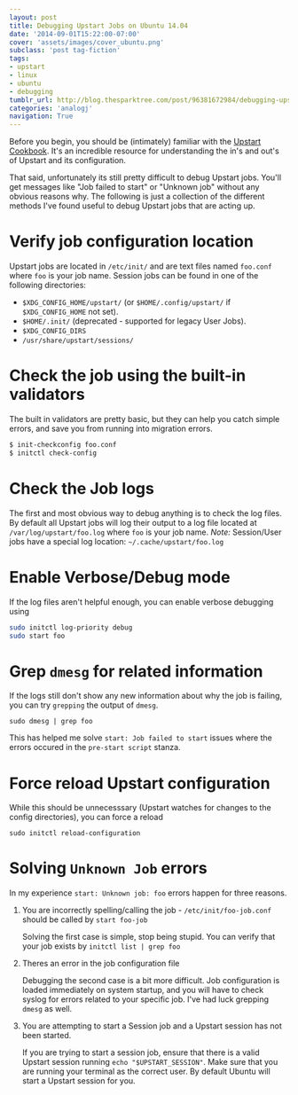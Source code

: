 ```yaml
---
layout: post
title: Debugging Upstart Jobs on Ubuntu 14.04
date: '2014-09-01T15:22:00-07:00'
cover: 'assets/images/cover_ubuntu.png'
subclass: 'post tag-fiction'
tags:
- upstart
- linux
- ubuntu
- debugging
tumblr_url: http://blog.thesparktree.com/post/96381672984/debugging-upstart-jobs-on-ubuntu-1404
categories: 'analogj'
navigation: True
---
```


Before you begin, you should be (intimately) familiar with the [Upstart Cookbook](http://upstart.ubuntu.com/cookbook/). It's an incredible resource for understanding the in's and out's of Upstart and its configuration.

That said, unfortunately its still pretty difficult to debug Upstart jobs. You'll get messages like "Job failed to start" or "Unknown job"  without any obvious reasons why. The following is just a collection of the different methods I've found useful to debug Upstart jobs that are acting up.

# Verify job configuration location

Upstart jobs are located in `/etc/init/` and are text files named `foo.conf` where `foo` is your job name.
Session jobs can be found in one of the following directories:

- `$XDG_CONFIG_HOME/upstart/` (or `$HOME/.config/upstart/` if `$XDG_CONFIG_HOME` not set).
- `$HOME/.init/` (deprecated - supported for legacy User Jobs).
- `$XDG_CONFIG_DIRS`
- `/usr/share/upstart/sessions/`

# Check the job using the built-in validators

The built in validators are pretty basic, but they can help you catch simple errors, and save you from running into migration errors.

```bash
$ init-checkconfig foo.conf
$ initctl check-config
```

# Check the Job logs

The first and most obvious way to debug anything is to check the log files.
By default all Upstart jobs will log their output to a log file located at `/var/log/upstart/foo.log` where `foo` is your job name.
_Note:_ Session/User jobs have a special log location: `~/.cache/upstart/foo.log`

# Enable Verbose/Debug mode

If the log files aren't helpful enough, you can enable verbose debugging using

```bash
sudo initctl log-priority debug
sudo start foo
```

# Grep `dmesg` for related information
If the logs still don't show any new information about why the job is failing, you can try `grepping` the output of `dmesg`.

    sudo dmesg | grep foo

This has helped me solve `start: Job failed to start` issues where the errors occured in the `pre-start script` stanza.

# Force reload Upstart configuration

While this should be unnecesssary (Upstart watches for changes to the config directories), you can force a reload

	sudo initctl reload-configuration

# Solving `Unknown Job` errors

In my experience `start: Unknown job: foo` errors happen for three reasons.

1. You are incorrectly spelling/calling the job  - `/etc/init/foo-job.conf` should be called by `start foo-job`

    Solving the first case is simple, stop being stupid. You can verify that your job exists by `initctl list | grep foo`

2. Theres an error in the job configuration file

    Debugging the second case is a bit more difficult. Job configuration is loaded immediately on system startup, and you will have to check syslog for errors related to your specific job. I've had luck grepping `dmesg` as well.

3. You are attempting to start a Session job and a Upstart session has not been started.

    If you are trying to start a session job, ensure that there is a valid Upstart session running `echo "$UPSTART_SESSION"`. Make sure that you are running your terminal as the correct user. By default Ubuntu will start a Upstart session for you.